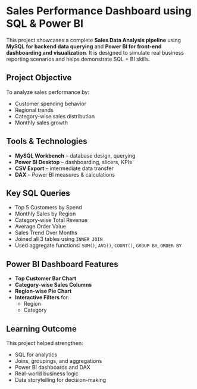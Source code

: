  # Sales Performance Dashboard using SQL & Power BI

This project showcases a complete **Sales Data Analysis pipeline** using **MySQL for backend data querying** and **Power BI for front-end dashboarding and visualization**. It is designed to simulate real business reporting scenarios and helps demonstrate SQL + BI skills.

## Project Objective

To analyze sales performance by:
- Customer spending behavior
- Regional trends
- Category-wise sales distribution
- Monthly sales growth

## Tools & Technologies

-  **MySQL Workbench** – database design, querying
-  **Power BI Desktop** – dashboarding, slicers, KPIs
-  **CSV Export** – intermediate data transfer
-  **DAX** – Power BI measures & calculations

## Key SQL Queries

- Top 5 Customers by Spend  
- Monthly Sales by Region  
- Category-wise Total Revenue  
- Average Order Value  
- Sales Trend Over Months  
- Joined all 3 tables using `INNER JOIN`  
- Used aggregate functions: `SUM()`, `AVG()`, `COUNT()`, `GROUP BY`, `ORDER BY`

## Power BI Dashboard Features

- **Top Customer Bar Chart**
- **Category-wise Sales Columns**
- **Region-wise Pie Chart**
- **Interactive Filters** for:
  - Region
  - Category

## Learning Outcome

This project helped strengthen:
- SQL for analytics  
- Joins, groupings, and aggregations  
- Power BI dashboards and DAX  
- Real-world business logic  
- Data storytelling for decision-making
